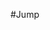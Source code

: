 #Jump
<!-- paste the below just before the </head> tag -->
<script type="module" src="https://mixthat.co/js/bundled/mixthat-player/dist/module.js"></script>
<style>
:root {
  --stemplayer-js-controls-background-color: #232323;
}
</style>
<!-- Paste the below in the HTML document where you would like the player to appear -->
<mixthat-player controls="" src="https://mixthat.co/api/tracks/ead5fa2f-c816-4e10-b8d9-10187f610dbd/stream?authToken=eyJhbGciOiJIUzI1NiIsInR5cCI6IkpXVCJ9.eyJ0b2tlbnV1aWQiOiI5NjY5NWZlNy0zMTNjLTQ0Y2MtYThiZi0xOTFiMTE4MTg4YzAiLCJvd25lcklkIjoidXMtZWFzdC0xOmE2YWY0M2NkLTNlMDgtY2U1YS1kNmE2LWMzOWM2ODBjNTA4OSIsImFjbDp0cmFjazpzdHJlYW0iOnRydWUsImlhdCI6MTcyNTMwOTkxNiwiYXVkIjoiaHR0cHM6Ly9taXh0aGF0LmNvIiwiaXNzIjoiaHR0cHM6Ly9taXh0aGF0LmNvIiwic3ViIjoiZWFkNWZhMmYtYzgxNi00ZTEwLWI4ZDktMTAxODdmNjEwZGJkIn0.K3zU1GI0jLhowBYE-g53R3lxGuvxv95pv6Ynof1j9GY"></mixthat-player>
